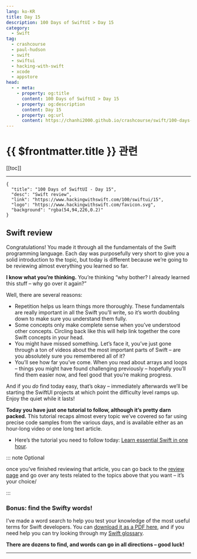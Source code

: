 ```yaml
---
lang: ko-KR
title: Day 15
description: 100 Days of SwiftUI > Day 15
category:
  - Swift
tag: 
  - crashcourse
  - paul-hudson
  - swift
  - swiftui
  - hacking-with-swift
  - xcode
  - appstore
head:
  - - meta:
    - property: og:title
      content: 100 Days of SwiftUI > Day 15
    - property: og:description
      content: Day 15
    - property: og:url
      content: https://chanhi2000.github.io/crashcourse/swift/100-days-of-swiftui/15.html
---
```


# {{ $frontmatter.title }} 관련

[[toc]]

---

```component VPCard
{
  "title": "100 Days of SwiftUI - Day 15",
  "desc": "Swift review",
  "link": "https://www.hackingwithswift.com/100/swiftui/15",
  "logo": "https://www.hackingwithswift.com/favicon.svg",
  "background": "rgba(54,94,226,0.2)"
}
```

## Swift review

Congratulations! You made it through all the fundamentals of the Swift programming language. Each day was purposefully very short to give you a solid introduction to the topic, but today is different because we’re going to be reviewing almost everything you learned so far.

__I know what you’re thinking.__ You’re thinking “why bother? I already learned this stuff – why go over it again?”

Well, there are several reasons:

- Repetition helps us learn things more thoroughly. These fundamentals are really important in all the Swift you’ll write, so it’s worth doubling down to make sure you understand them fully.
- Some concepts only make complete sense when you’ve understood other concepts. Circling back like this will help link together the core Swift concepts in your head.
- You might have missed something. Let’s face it, you’ve just gone through a ton of videos about the most important parts of Swift – are you absolutely sure you remembered all of it?
- You’ll see how far you’ve come. When you read about arrays and loops – things you might have found challenging previously – hopefully you’ll find them easier now, and feel good that you’re making progress.

And if you _do_ find today easy, that’s okay – immediately afterwards we’ll be starting the SwiftUI projects at which point the difficulty level ramps up. Enjoy the quiet while it lasts!

__Today you have just one tutorial to follow, although it’s pretty darn packed.__ This tutorial recaps almost every topic we’ve covered so far using precise code samples from the various days, and is available either as an hour-long video or one long text article.

- Here’s the tutorial you need to follow today: [Learn essential Swift in one hour](https://www.hackingwithswift.com/articles/242/learn-essential-swift-in-one-hour).

::: note Optional

once you’ve finished reviewing that  article, you can go back to the [review page](https://www.hackingwithswift.com/review) and go over any tests related to the topics above that you want – it’s your choice/

:::

### Bonus: find the Swifty words!

I’ve made a word search to help you test your knowledge of the most useful terms for Swift developers. You can [download it as a PDF here](https://www.hackingwithswift.com/files/100/15-wordsearch.pdf), and if you need help you can try looking through my [Swift glossary](https://www.hackingwithswift.com/glossary).

__There are dozens to find, and words can go in all directions – good luck!__

---
